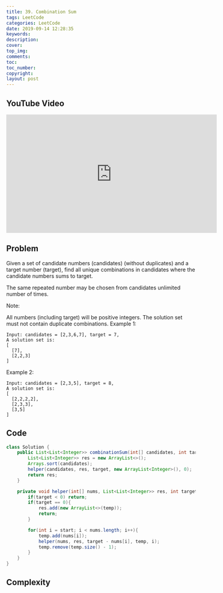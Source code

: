 ```yaml
---
title: 39. Combination Sum
tags: LeetCode
categories: LeetCode
date: 2019-09-14 12:28:35
keywords:
description:
cover:
top_img:
comments:
toc:
toc_number:
copyright:
layout: post
---
```


## YouTube Video

<iframe width="560" height="315" src="https://www.youtube.com/embed/6BmmaS3n-Q8" frameborder="0" allow="accelerometer; autoplay; encrypted-media; gyroscope; picture-in-picture" allowfullscreen></iframe>

## Problem

Given a set of candidate numbers (candidates) (without duplicates) and a target number (target), find all unique combinations in candidates where the candidate numbers sums to target.

The same repeated number may be chosen from candidates unlimited number of times.

Note:

All numbers (including target) will be positive integers.
The solution set must not contain duplicate combinations.
Example 1:

```
Input: candidates = [2,3,6,7], target = 7,
A solution set is:
[
  [7],
  [2,2,3]
]
```

Example 2:

```
Input: candidates = [2,3,5], target = 8,
A solution set is:
[
  [2,2,2,2],
  [2,3,3],
  [3,5]
]
```

## Code

```java
class Solution {
    public List<List<Integer>> combinationSum(int[] candidates, int target) {
        List<List<Integer>> res = new ArrayList<>();
        Arrays.sort(candidates);
        helper(candidates, res, target, new ArrayList<Integer>(), 0);
        return res;
    }

    private void helper(int[] nums, List<List<Integer>> res, int target, List<Integer> temp, int start){
        if(target < 0) return;
        if(target == 0){
            res.add(new ArrayList<>(temp));
            return;
        }

        for(int i = start; i < nums.length; i++){
            temp.add(nums[i]);
            helper(nums, res, target - nums[i], temp, i);
            temp.remove(temp.size() - 1);
        }
    }
}
```

## Complexity
